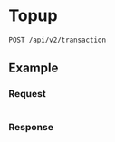 # Topup

<!--
@category Common2
-->

```bash
POST /api/v2/transaction
```

## Example

### Request

```bash
```

### Response

```json
```